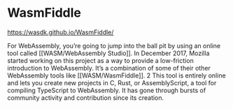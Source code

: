 # WasmFiddle

https://wasdk.github.io/WasmFiddle/

For WebAssembly, you’re going to jump into the ball pit by using an online tool called [[WASM/WebAssembly Studio]]. In December 2017, Mozilla started working on this project as a way to provide a low-friction introduction to WebAssembly. It’s a combination of some of their other WebAssembly tools like [[WASM/WasmFiddle]]. 2 This tool is entirely online and lets you create new projects in C, Rust, or AssemblyScript, a tool for compiling TypeScript to WebAssembly. It has gone through bursts of community activity and contribution since its creation.
